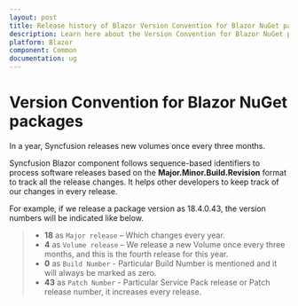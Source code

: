 ```yaml
---
layout: post
title: Release history of Blazor Version Convention for Blazor NuGet packages - Syncfusion
description: Learn here about the Version Convention for Blazor NuGet packages based on the each version.
platform: Blazor
component: Common
documentation: ug
---
```


# Version Convention for Blazor NuGet packages

In a year, Syncfusion releases new volumes once every three months.

Syncfusion Blazor component follows sequence-based identifiers to process software releases based on the **Major.Minor.Build.Revision** format to track all the release changes. It helps other developers to keep track of our changes in every release.

For example, if we release a package version as 18.4.0.43, the version numbers will be indicated like below.

 > * **18** as `Major release` – Which changes every year.
 > * **4** as `Volume release` – We release a new Volume once every three months, and this is the fourth release for this year.
 > * **0** as `Build Number` - Particular Build Number is mentioned and it will always be marked as zero.
 > * **43** as `Patch Number` - Particular Service Pack release or Patch release number, it increases every release.